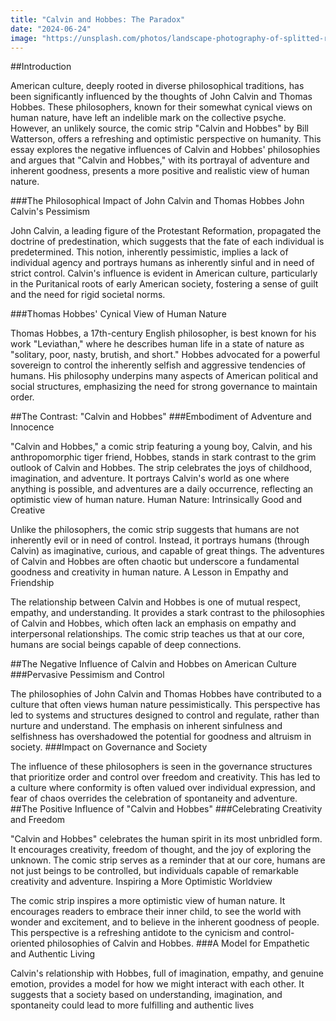 ```yaml
---
title: "Calvin and Hobbes: The Paradox"
date: "2024-06-24"
image: "https://unsplash.com/photos/landscape-photography-of-splitted-road-surrounded-with-trees-PCNdauVPbjA"
---
```


##Introduction

American culture, deeply rooted in diverse philosophical traditions, has been significantly influenced by the thoughts of John Calvin and Thomas Hobbes. These philosophers, known for their somewhat cynical views on human nature, have left an indelible mark on the collective psyche. However, an unlikely source, the comic strip "Calvin and Hobbes" by Bill Watterson, offers a refreshing and optimistic perspective on humanity. This essay explores the negative influences of Calvin and Hobbes' philosophies and argues that "Calvin and Hobbes," with its portrayal of adventure and inherent goodness, presents a more positive and realistic view of human nature.

###The Philosophical Impact of John Calvin and Thomas Hobbes
John Calvin's Pessimism

John Calvin, a leading figure of the Protestant Reformation, propagated the doctrine of predestination, which suggests that the fate of each individual is predetermined. This notion, inherently pessimistic, implies a lack of individual agency and portrays humans as inherently sinful and in need of strict control. Calvin's influence is evident in American culture, particularly in the Puritanical roots of early American society, fostering a sense of guilt and the need for rigid societal norms.

###Thomas Hobbes' Cynical View of Human Nature

Thomas Hobbes, a 17th-century English philosopher, is best known for his work "Leviathan," where he describes human life in a state of nature as "solitary, poor, nasty, brutish, and short." Hobbes advocated for a powerful sovereign to control the inherently selfish and aggressive tendencies of humans. His philosophy underpins many aspects of American political and social structures, emphasizing the need for strong governance to maintain order.

##The Contrast: "Calvin and Hobbes"
###Embodiment of Adventure and Innocence

"Calvin and Hobbes," a comic strip featuring a young boy, Calvin, and his anthropomorphic tiger friend, Hobbes, stands in stark contrast to the grim outlook of Calvin and Hobbes. The strip celebrates the joys of childhood, imagination, and adventure. It portrays Calvin's world as one where anything is possible, and adventures are a daily occurrence, reflecting an optimistic view of human nature.
Human Nature: Intrinsically Good and Creative

Unlike the philosophers, the comic strip suggests that humans are not inherently evil or in need of control. Instead, it portrays humans (through Calvin) as imaginative, curious, and capable of great things. The adventures of Calvin and Hobbes are often chaotic but underscore a fundamental goodness and creativity in human nature.
A Lesson in Empathy and Friendship

The relationship between Calvin and Hobbes is one of mutual respect, empathy, and understanding. It provides a stark contrast to the philosophies of Calvin and Hobbes, which often lack an emphasis on empathy and interpersonal relationships. The comic strip teaches us that at our core, humans are social beings capable of deep connections.

##The Negative Influence of Calvin and Hobbes on American Culture
###Pervasive Pessimism and Control

The philosophies of John Calvin and Thomas Hobbes have contributed to a culture that often views human nature pessimistically. This perspective has led to systems and structures designed to control and regulate, rather than nurture and understand. The emphasis on inherent sinfulness and selfishness has overshadowed the potential for goodness and altruism in society.
###Impact on Governance and Society

The influence of these philosophers is seen in the governance structures that prioritize order and control over freedom and creativity. This has led to a culture where conformity is often valued over individual expression, and fear of chaos overrides the celebration of spontaneity and adventure.
##The Positive Influence of "Calvin and Hobbes"
###Celebrating Creativity and Freedom

"Calvin and Hobbes" celebrates the human spirit in its most unbridled form. It encourages creativity, freedom of thought, and the joy of exploring the unknown. The comic strip serves as a reminder that at our core, humans are not just beings to be controlled, but individuals capable of remarkable creativity and adventure.
Inspiring a More Optimistic Worldview

The comic strip inspires a more optimistic view of human nature. It encourages readers to embrace their inner child, to see the world with wonder and excitement, and to believe in the inherent goodness of people. This perspective is a refreshing antidote to the cynicism and control-oriented philosophies of Calvin and Hobbes.
###A Model for Empathetic and Authentic Living

Calvin's relationship with Hobbes, full of imagination, empathy, and genuine emotion, provides a model for how we might interact with each other. It suggests that a society based on understanding, imagination, and spontaneity could lead to more fulfilling and authentic lives